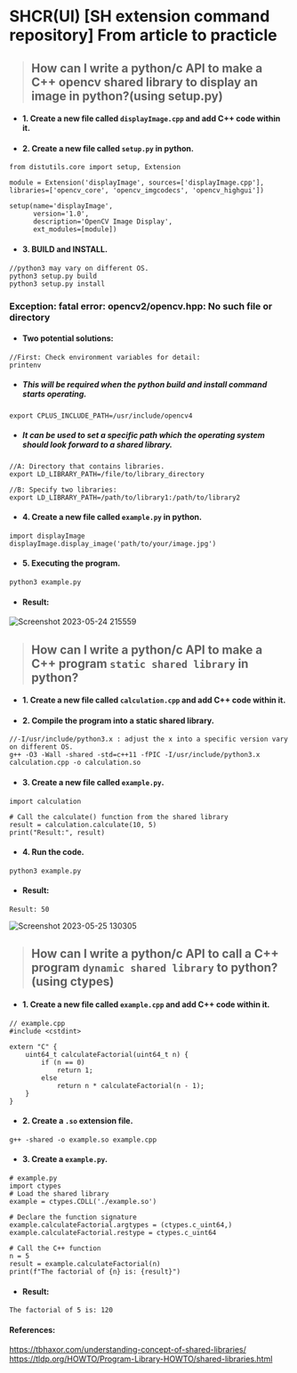 # SHCR(UI) [SH extension command repository] From article to practicle

> ## How can I write a python/c API to make a C++ opencv shared library to display an image in python?(using setup.py)  
* #### 1. Create a new file called `displayImage.cpp` and add C++ code within it.
* #### 2. Create a new file called `setup.py` in python.
```
from distutils.core import setup, Extension

module = Extension('displayImage', sources=['displayImage.cpp'], libraries=['opencv_core', 'opencv_imgcodecs', 'opencv_highgui'])

setup(name='displayImage',
      version='1.0',
      description='OpenCV Image Display',
      ext_modules=[module])
```
* #### 3. BUILD and INSTALL.
```
//python3 may vary on different OS.
python3 setup.py build
python3 setup.py install
```
### Exception:  fatal error: opencv2/opencv.hpp: No such file or directory
* #### Two potential solutions:
```
//First: Check environment variables for detail: 
printenv
```
* ##### This will be required when the python build and install command starts operating. 
```
export CPLUS_INCLUDE_PATH=/usr/include/opencv4
```
* ##### It can be used to set a specific path which the operating system should look forward to a shared library.
```
//A: Directory that contains libraries.
export LD_LIBRARY_PATH=/file/to/library_directory

//B: Specify two libraries:
export LD_LIBRARY_PATH=/path/to/library1:/path/to/library2
```
* #### 4. Create a new file called `example.py` in python.
```
import displayImage
displayImage.display_image('path/to/your/image.jpg')
```
* #### 5. Executing the program.
```
python3 example.py
```
* #### Result:
![Screenshot 2023-05-24 215559](https://github.com/WeiberNoname/SHCR/assets/129390032/7b719512-3556-4226-a651-b9b3ec0474b1)
> ## How can I write a python/c API to make a C++ program `static shared library` in python?  
* #### 1. Create a new file called `calculation.cpp` and add C++ code within it.
* #### 2. Compile the program into a static shared library.
```
//-I/usr/include/python3.x : adjust the x into a specific version vary on different OS.
g++ -O3 -Wall -shared -std=c++11 -fPIC -I/usr/include/python3.x calculation.cpp -o calculation.so
```
* #### 3. Create a new file called `example.py`.
```
import calculation

# Call the calculate() function from the shared library
result = calculation.calculate(10, 5)
print("Result:", result)
```
* #### 4. Run the code.
```
python3 example.py
```
* #### Result:
```
Result: 50
```
![Screenshot 2023-05-25 130305](https://github.com/WeiberNoname/SHCR/assets/129390032/a3591ac6-960a-44dd-8df1-da49bd195118)

> ## How can I write a python/c API to call a C++ program `dynamic shared library` to python?(using ctypes)  
* #### 1. Create a new file called `example.cpp` and add C++ code within it.

```
// example.cpp
#include <cstdint>

extern "C" {
    uint64_t calculateFactorial(uint64_t n) {
        if (n == 0)
            return 1;
        else
            return n * calculateFactorial(n - 1);
    }
}
```

* #### 2. Create a `.so` extension file.
```
g++ -shared -o example.so example.cpp
```
* #### 3. Create a `example.py`.
```
# example.py
import ctypes
# Load the shared library
example = ctypes.CDLL('./example.so')

# Declare the function signature
example.calculateFactorial.argtypes = (ctypes.c_uint64,)
example.calculateFactorial.restype = ctypes.c_uint64

# Call the C++ function
n = 5
result = example.calculateFactorial(n)
print(f"The factorial of {n} is: {result}")
```
* #### Result:
```
The factorial of 5 is: 120
```
#### References:
https://tbhaxor.com/understanding-concept-of-shared-libraries/
https://tldp.org/HOWTO/Program-Library-HOWTO/shared-libraries.html
